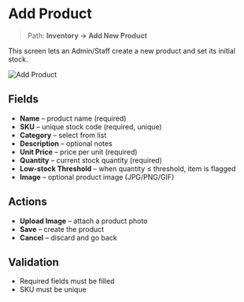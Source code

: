 # Add Product

> Path: **Inventory → Add New Product**

This screen lets an Admin/Staff create a new product and set its initial stock.

![Add Product](./Screenshots/Add_product.png)

## Fields
- **Name** – product name (required)
- **SKU** – unique stock code (required, unique)
- **Category** – select from list
- **Description** – optional notes
- **Unit Price** – price per unit (required)
- **Quantity** – current stock quantity (required)
- **Low-stock Threshold** – when quantity ≤ threshold, item is flagged
- **Image** – optional product image (JPG/PNG/GIF)

## Actions
- **Upload Image** – attach a product photo
- **Save** – create the product
- **Cancel** – discard and go back

## Validation
- Required fields must be filled
- SKU must be unique
